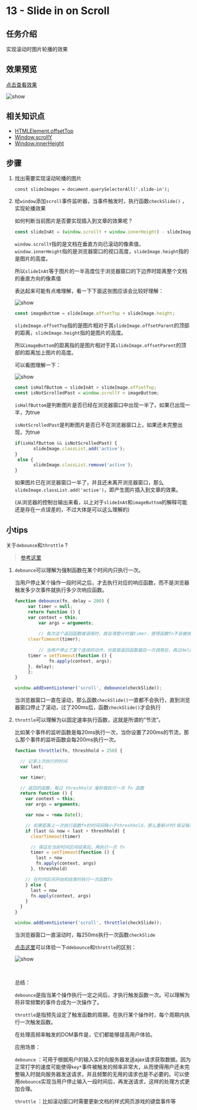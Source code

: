 # 13 - Slide in on Scroll

## 任务介绍

实现滚动时图片轮播的效果

## 效果预览

[点击查看效果](https://miraclezys.github.io/JavaScript30/13%20-%20Slide%20in%20on%20Scroll/index-ME.html)

![show](./image/a.gif)



## 相关知识点

* [HTMLElement.offsetTop](https://developer.mozilla.org/zh-CN/docs/Web/API/HTMLElement/offsetTop)
* [Window.scrollY](https://developer.mozilla.org/zh-CN/docs/Web/API/Window/scrollY)
* [Window.innerHeight](https://developer.mozilla.org/zh-CN/docs/Web/API/Window/innerHeight)

## 步骤

1. 找出需要实现滚动轮播的图片

   ```
   const slideImages = document.querySelectorAll('.slide-in');
   ```

2. 给`window`添加`scroll`事件监听器，当事件触发时，执行函数`checkSlide()` ，实现轮播效果

   如何判断当前图片是否要实现插入到文章的效果呢？

   ```javascript
   const slideInAt = (window.scrollY + window.innerHeight) - slideImage.height / 2;
   ```

   `window.scrollY`指的是文档在垂直方向已滚动的像素值，`window.innerHeight`指的是浏览器窗口的视口高度，`slideImage.height`指的是图片的高度。

   所以`slideInAt`等于图片的一半高度位于浏览器窗口的下边界时距离整个文档的垂直方向的像素值

   表达起来可能有点难理解，看一下下面这张图应该会比较好理解：

   ![show](./image/img1.png)

   ```javascript
   const imageButtom = slideImage.offsetTop + slideImage.height;
   ```

   `slideImage.offsetTop`指的是图片相对于其`slideImage.offsetParent`的顶部的距离，`slideImage.height`指的是图片的高度。

   所以`imageButtom`的距离指的是图片相对于其`slideImage.offsetParent`的顶部的距离加上图片的高度。

   可以看图理解一下：

   ![show](./image/img2.png)

   ```javascript
   const isHalfButtom = slideInAt > slideImage.offsetTop;
   const isNotScrolledPast = window.scrollY < imageButtom;
   ```

   `isHalfButtom`是判断图片是否已经在浏览器窗口中出现一半了，如果已出现一半，为true

   `isNotScrolledPast`是判断图片是否已不在浏览器窗口上，如果还未完整出现，为true

   ```javascript
   if(isHalfButtom && isNotScrolledPast) {
          slideImage.classList.add('active');
   }
    else {
          slideImage.classList.remove('active');
   }
   ```

   如果图片已在浏览器窗口一半了，并且还未离开浏览器窗口，那么`slideImage.classList.add('active')`，即产生图片插入到文章的效果。

   (从浏览器的控制台输出来看，以上对于`slideInAt`和`imageButtom`的解释可能还是存在一点误差的，不过大体是可以这么理解的)


## 小tips

关于`debounce`和`throttle` ?

> [参考这里](http://hackll.com/2015/11/19/debounce-and-throttle/)

1. `debounce`可以理解为强制函数在某个时间内只执行一次。

   当用户停止某个操作一段时间之后，才去执行对应的响应函数，而不是浏览器触发多少次事件就执行多少次响应函数。

   ```javascript
   function debounce(fn, delay = 200) {
     	var timer = null;
     	return function () {
       	var context = this;
      		var args = arguments;
         	
         	// 每次这个返回函数被调用时，就会清楚计时器timer，使得函数fn不会被执行
       	clearTimeout(timer);
         
         	// 当用户停止了某个连续的动作，也就是返回函数最后一次调用后，再过delay毫秒，就执行函数fn
       	timer = setTimeout(function () {
         		fn.apply(context, args);
       	}, delay);
     	};
   }

   window.addEventListener('scroll', debounce(checkSlide));
   ```

   当浏览器窗口一直在滚动，那么函数`checkSlide()`一直都不会执行，直到浏览器窗口停止了滚动，过了200ms后，函数`checkSlide()`才会执行

2. `throttle`可以理解为以固定速率执行函数，这就是所谓的“节流”。

   比如某个事件的监听函数是每20ms执行一次，当你设置了200ms的节流，那么那个事件的监听函数会每200ms执行一次。

   ```javascript
   function throttle(fn, threshhold = 250) {

     // 记录上次执行的时间
     var last;

     var timer;

     // 返回的函数，每过 threshhold 毫秒就执行一次 fn 函数
     return function () {
       var context = this;
       var args = arguments;

       var now = +new Date();

       // 如果距离上一次执行函数fn的时间间隔小于threshhold，那么重新计时(保证每次停止操作时，最后一次执行fn)
       if (last && now < last + threshhold) {
         clearTimeout(timer)

         // 保证在当前时间区间结束后，再执行一次 fn
         timer = setTimeout(function () {
           last = now
           fn.apply(context, args)
         }, threshhold)

       // 在时间区间开始和结束时执行一次函数fn
       } else {
         last = now
         fn.apply(context, args)
       }
     }
   }

   window.addEventListener('scroll', throttle(checkSlide));
   ```

   当浏览器窗口一直滚动时，每250ms执行一次函数`checkSlide`

   [点击这里](http://demo.nimius.net/debounce_throttle/)可以体验一下`ddebounce`和`throttle`的区别：

   ![show](./image/img3.png)

   ​

   总结：

   `debounce`是指当某个操作执行一定之间后，才执行触发函数一次。可以理解为将非常频繁的事件合成为一次操作了。

   `throttle`是指预先设定了触发函数的周期，在执行某个操作时，每个周期内执行一次触发函数。

   在处理高频率触发的DOM事件是，它们都能够提高用户体验。

   应用场景：

   `debounce` ：可用于根据用户的输入实时向服务器发送ajax请求获取数据。因为正常打字的速度可能使得`key*`事件被触发的频率非常大，从而使得用户还未完整输入时就向服务器发送请求，并且频繁的无用的请求也是不必要的。可以使用`debounce`实现当用户停止输入一段时间后，再发送请求，这样的处理方式更加合理。

   `throttle` ：比如滚动窗口时需要更新文档的样式网页游戏的键盘事件等

   ​